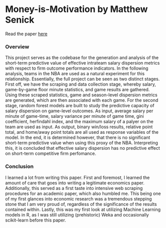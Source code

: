 # Money-is-Motivation by Matthew Senick

Read the paper [here](https://Matts52.github.io/assets/papers/Money_is_Motivation.pdf)

### Overview

This project serves as the codebase for the generation and analysis of the short-term predictive value of effective intrateam salary dispersion metrics with respect to firm outcome performance indicators. In the following analysis, teams in the NBA are used as a natural experiment for this relationship. Essentially, the full project can be seen as two distinct stages. First off, we have the scraping and data collection stage, whereby salary, game-by-game floor minute statistics, and game results are gathered. Using these scraped statistics, game and season-level dispersion metrics are generated, which are then associated with each game. For the second stage, random forest models are built to study the predictive capacity of salary dispersion on game-level outcomes. As input, average salary per minute of game-time, salary variance per minute of game time, gini coefficient, herfindahl index, and the maximum salary of a palyer on the team are used as input. As output, binary win/loss results, relative point total, and home/away point totals are all used as response variables of the model. In the end, it is determined however, that there is no significant short-term predictive value when using this proxy of the NBA. Interpreting this, it is concluded that effective salary dispersion has no predictive effect on short-term competitive firm perfomance.

### Conclusion

I learned a lot from writing this paper. First and foremost, I learned the amount of care that goes into writing a legitimate economics paper. Additionally, this served as a first taste into intensive web scraping procedures for an academic paper, which also humbled me. This being one of my first glances into economic research was a tremendous stepping stone that I am very proud of, regardless of the significance of the results contained within. Lastly, this was my first look at utilizing Machine Learning models in R, as I was still utilizing (prehistoric) Weka and occasionally scikit-learn before this paper.
